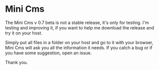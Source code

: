 # Mini Cms

The Mini Cms v 0.7 beta is not a stable release, it's only for testing.
I'm testing and improving it, if you want to help me download the release and try it on your host.

Simply put all files in a folder on your host and go to it with your browser, Mini Cms will ask you all the information it needs.
If you catch a bug or if you have some suggestion, open an issue.

Thank you.
